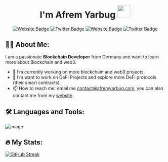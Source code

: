 <div id="hey" align="center">
  <h1>
    I'm Afrem Yarbug
    <img src="https://media.giphy.com/media/hvRJCLFzcasrR4ia7z/giphy.gif" width=40 />
  </h1>
</div>

<div id="badges" align="center">
  <a href="mailto:contactme@afremyarbug.com">
    <img src="https://img.shields.io/badge/-Email%20Me-red?style=for-the-badge" alt="Website Badge"/>
  </a>
  <a href="https://t.me/AfremYarbug">
    <img src="https://img.shields.io/badge/Telegram-blue?style=for-the-badge&logo=telegram&logoColor=white" alt="Twitter Badge"/>
  </a>
  <a href="afremyarbug.com/">
    <img src="https://img.shields.io/badge/-My%20Website-red?style=for-the-badge" alt="Website Badge"/>
  </a>
  <a href="https://x.com/AfremYarbug">
    <img src="https://img.shields.io/badge/Twitter-blue?style=for-the-badge&logo=twitter&logoColor=white" alt="Twitter Badge"/>
  </a>
</div>

## :man_technologist: About Me:

I am a passionate **Blockchain Developer** from Germany and want to learn more about Blockchain and web3.

- 🔭 I’m currently working on more blockchain and web3 projects.
- 🌱 I’m want to work on DeFi Projects and explore more DeFi protocols (their smart contracts).
- 📫 How to reach me: email me [contact@afremyarbug.com](mailto:contact@afremyarbug.com), you can also contact me from my [website](https://afremyarbug.com).

## :hammer_and_wrench: Languages and Tools:

![image](https://github.com/AfremYarbug/AfremYarbug/assets/170784190/ae02f664-5a92-4770-bbb0-5828b7d9da3c)

## :fire: My Stats:

[![GitHub Streak](https://streak-stats.demolab.com/?user=AfremYarbug)](https://git.io/streak-stats)
